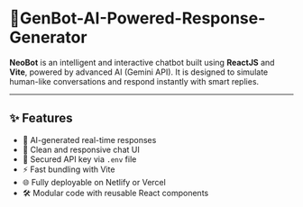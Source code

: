# 🧠GenBot-AI-Powered-Response-Generator

**NeoBot** is an intelligent and interactive chatbot built using **ReactJS** and **Vite**, powered by advanced AI (Gemini API). It is designed to simulate human-like conversations and respond instantly with smart replies.

---

## ✨ Features

- 🧠 AI-generated real-time responses  
- 💬 Clean and responsive chat UI  
- 🔐 Secured API key via `.env` file  
- ⚡ Fast bundling with Vite  
- 🌐 Fully deployable on Netlify or Vercel  
- 🛠️ Modular code with reusable React components


